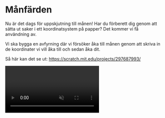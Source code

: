 # Månfärden

Nu är det dags för uppskjutning till månen! Har du förberett dig genom att sätta ut saker i ett koordinatsystem på papper? Det kommer vi få användning av.

Vi ska bygga en avfyrning där vi försöker åka till månen genom att skriva in de koordinater vi vill åka till och sedan åka dit.

Så här kan det se ut: <a href="https://scratch.mit.edu/projects/297687993/" target="_blank">https://scratch.mit.edu/projects/297687993/</a>

<video src="./0_1.mp4" loop autoplay muted />

Vi börjar med att starta från ett startprojekt. Detta kallas att *remixa*.

1. Öppna din webbläsare och gå till
		
	<a href="https://scratch.mit.edu/projects/304677361/" target="_blank">https://scratch.mit.edu/projects/304677361/</a>
	
2. Klicka på knappen **Se inuti** så att du kan se koden.
3. Klicka på knappen **"Remix"** så att du får din egen version av projektet.

Nu har du ett projekt som innehåller ett koordinatsystem, en rymdbakgrund, en jordsprajt och en månsprajt.

> Det finns flera varianter av koordinatsystem att välja mellan. Klicka på fliken **Klädslar** uppe till vänster. Klicka på fliken **Skript** för att se sprajtens skript. Det är viktigt att du behåller det här skripter för sprajten. Den placerar koordinatsystemet i mitten av scenen.


##  1 – Placera ut sprajtar

Vi börjar med att lägga ut alla våra sprajtar så att de får rätt koordinater.

Tryck på en sprajt i biblioteket för att välja den. Vi kan se att den är vald för att den får en blå ram runt sig.

Vi sätter ut våra sprajtar så exakt vi bara kan. För att göra det så kan vi programmera dem genom att använda blocken **När grön flagga klickas på** och **gå till x: ` ` y: ` `**.

![](./1_1.png)

Lägg till de här blocken på alla sprajtar och skriv in de exakta koordinaterna från ditt koordinatsystem på papper.

Testa: Tryck på den gröna flaggan. Hamnar alla sprajtar där du trodde att de skulle hamna? Är det någon som inte stämmer?


## 2 – Använda frågor och svar

Välj sprajten ”Raket”.

Vi kan berätta för vår raket vart den ska åka genom att använda blocket **fråga `     ` och vänta**. Då öppnas en textruta där vi kan skriva in en x-koordinat. Vårt svar hamnar sedan i variabeln **svar**.

![](./2_1.png)

Koda raketen så att den frågar vilken x-koordinat den ska gå till och att den sedan sätter x till svaret.

<video src="./2_2.mp4" loop autoplay muted />

Testa: Frågar raketen vilken x-koordinat du ska åka till? Om du skriver in en siffra – flyttas då raketen åt vänster eller höger?

## 3 – Fråga efter y-koordinat

Fortsätt koda på sprajten ”Raket”. 

För att kunna åka till månen behöver vi veta både en **x-koordinat** och en **y-koordinat**.

Så vi behöver en fråga till. Men denna gång frågar vi ”Vilken y-koordinat ska vi gå till?”. Lägg frågan under vårt block där vi går till x.

![](./3_1.png) 

Testa: Frågar raketen nu först vilken x-koordinat den ska gå till? Och sedan vilken y-koordinat den ska gå till?

## 4 – Spara x och y i variabler

I stället för att hoppa till x- och y-koordinaten så skulle vi vilja använda blocket **glid 1 sek till x: ` ` y: ` `**. Då kommer vår raket att glida till koordinaten i stället för att hoppa. Det kommer se roligare ut.

Men för att kunna glida så behöver vi veta både x och y. Och variabeln **svar** vet bara svaret på den senaste frågan. Den håller inte reda på tidigare svar. Det betyder att vi inte vet vilken x-koordinat vi ska åka till efter att vi har svarat på frågan om y-koordinat.

Vad vi kan göra är att spara svaret i en egen variabel. Som vi själva kan hålla reda på.

Skapa en ny variabel som heter ”ny x”. 

![](./4_2.png)

Använd blocket **sätt ”ny x” till `svar`** i stället för att använda blocket ”sätt x till `svar`”. Då sparar vi svaret på frågan i vår variabel ”ny x”.

![](./4_3.png)

Gör samma sak med y. Skapa en ny variabel som heter ”ny y” och sätt den till ”svar”.

![](./4_4.png)

<video src="./4_5.mp4" loop autoplay muted />

Testa: Svara på frågorna. Ändras siffrorna i variablerna när du skriver in svaren?

> Du kan se variablerna längst upp till vänster på din scen. De borde få samma siffra som du skrev in i textrutan.

## 5 – Glid till variabler

Ser din kod för raketen ut ungefär så här?

![](./5_1.png)

Nu ska vi använda blocket **glid `4` sek till x: ` ` y: ` `**. 

![](./5_2.png)

Testa: Starta spelet, svara på frågorna. *Glider* raketen till de koordinater som du har skrivit in?

<video src="./5_3.mp4" loop autoplay muted />

## 6 – Berätta hur det har gått

Ser din kod för raketen ut ungefär så här?

![](./6_0.png)

Efter att vår raket har glidit så vill vi att den säger ”Jippie! En perfekt uppskjutning” om den rör vid månen. Och annars så vill vi att den säger ”Ajdå. Inte så bra som vi hoppades”.

Det gör vi med blocket **om då annars**:

![](./6_1.png)

Tillsammans med blocket **rör vid Månen?**:

![](./6_2.png)

Om vi rör vid månen då ska vi säga ”Jippie! En perfekt uppskjutning!”:

![](./6_3.png)

Annars så ska vi säga ”Ajdå. Inte så bra som vi hoppades.”.

![](./6_4.png)

Testa: Starta spelet, svara på frågorna. Säger raketen rätt sak när den har glidit klart?

<video src="./6_5.mp4" loop autoplay muted />

## 7 – Slumpmässig position

Tryck på månen. Nu ska vi ändra så att den får en *slumpmässig* position i den högra och övre delen av scenen. Det ska vi göra med blocket **slumptal**. 

![](./7_2.png)

Vi vill att månen ska byta plats varje gång vi spelar så att vi inte bara kan memorera vilken koordinat den har. 

Blocket **slumptal** fungerar lite som en tärning. Precis som att vi får olika svar när vi slår en tärning så får vi olika tal varje gång vi använder blocket.

Till skillnad från en vanlig tärning (där det minsta talet vi kan slå är 1 och det högsta är 6) så kan vi i scratch välja vad det minsta- och högsta talet ska vara.

Markera sprajten ”Månen” och ersätt x-koordinaten med **slumptal**.

![](./7_4.gif)

Om vi vill att vår måne ska hamna på högersidan av vår scen – **vilken är den lägsta x-koordinaten som månen kan få?**

**Och vilken är den högsta x-koordinaten som månen kan få?**

Skriv in den lägsta i det vänstra fältet och den högsta i det högra fältet.

![](./7_5.png)

Testa: Tryck på den gröna flaggan. Hamnar månen på olika positioner varje gång du trycker? Hamnar den i det övre högra hörnet varje gång du trycker?

<video src="./7_6.mp4" loop autoplay muted />

## 8 – Slumpmässig y-koordinat

Ser din kod för månen ut så här?

![](./8_1.png)

På samma vis som vi slumpade fram en x-koordinat så ska vi nu slumpa fram en y-koordinat. Det är för att månen också ska kunna röra sig upp och ned.

Om vi vill att vår måne ska hamna på den övre delen av vår scen – **vilken är den lägsta y-koordinaten som månen kan få?**

**Och vilken är den högsta y-koordinaten som månen kan få?**.

Lägg till ett fält för slumptal även på y-koordinaten. Skriv in den lägsta i det vänstra fältet och den högsta i det högra fältet.

<video src="./8_2.mp4" loop autoplay muted />

Testa: Tryck på den gröna flaggan. Hamnar månen på olika positioner även i höjdled varje gång du trycker på den gröna flaggan?

<video src="./8_3.mp4" loop autoplay muted />

## Färdig!

Snyggt jobbat! Nu har du skapat ett nytt spel. 

<video src="./0_1.mp4" loop autoplay muted />

> **Testa ditt projekt**
> Visa gärna någon det som du har gjort och låt dem testa. Tryck på DELA för att andra ska kunna hitta spelet på Scratch. Gå ut till projektsidan och låt någon annan testa spelet!

### Spara

Glöm inte att spara ditt projekt! Döp det gärna till uppgiftens namn så att du enkelt kan hitta den igen.
